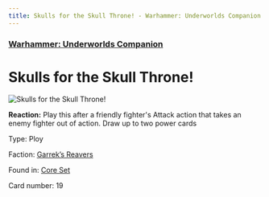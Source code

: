 ```yaml
---
title: Skulls for the Skull Throne! - Warhammer: Underworlds Companion
---
```


### [Warhammer: Underworlds Companion](https://guidokessels.github.io/wh-underworlds)

  

# Skulls for the Skull Throne!

![Skulls for the Skull Throne!](https://warhammerunderworlds.com/wp-content/uploads/sites/6/2017/12/019_ENG-Skulls-for-the-Skull-Throne.png)

<b>Reaction:</b> Play this after a friendly fighter's Attack action that takes an enemy fighter out of action. Draw up to two power cards

Type: Ploy

Faction: [Garrek’s Reavers](https://guidokessels.github.io/wh-underworlds/factions/garreks-reavers)

Found in: [Core Set](https://guidokessels.github.io/wh-underworlds/locations/core-set)

Card number: 19
